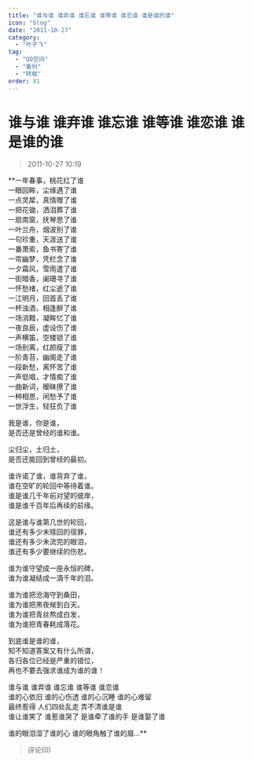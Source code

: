 ```yaml
---
title: "谁与谁 谁弃谁 谁忘谁 谁等谁 谁恋谁 谁是谁的谁"
icon: "blog"
date: "2011-10-27"
category:
  - "叶子飞"
tag:
  - "QQ空间"
  - "备份"
  - "转载"
order: 81
---
```

# 谁与谁 谁弃谁 谁忘谁 谁等谁 谁恋谁 谁是谁的谁
> 2011-10-27 10:19


**一年春事，桃花红了谁  
一眼回眸，尘缘遇了谁  
一点灵犀，真情赠了谁  
一把花锄，洒泪葬了谁  
一扇南窗，抚琴思了谁  
一叶兰舟，烟波别了谁  
一句珍重，天涯送了谁  
一番萧索，鱼书寄了谁  
一帘幽梦，凭栏念了谁  
一夕霜风，雪雨遣了谁  
一街暗香，阑珊寻了谁  
一怀愁绪，红尘逝了谁  
一江明月，回首丢了谁  
一杯浊酒，相逢醉了谁  
一场消黯，凝眸忆了谁  
一夜良辰，虚设伤了谁  
一声横笛，空楼锁了谁  
一场别离，红颜瘦了谁  
一阶青苔，幽阁走了谁  
一段新愁，离怀苦了谁  
一声低唱，才情痴了谁  
一曲新词，暧昧撩了谁  
一种相思，闲愁予了谁  
一世浮生，轻狂负了谁  
  
我是谁，你是谁，  
是否还是曾经的谁和谁。  
  
  
尘归尘，土归土，  
是否还能回到曾经的最初。  
  
  
谁许诺了谁，谁背弃了谁，  
谁在空旷的轮回中等待着谁。  
谁是谁几千年前对望的彼岸，  
谁是谁千百年后再续的前缘。  
  
  
这是谁与谁第几世的轮回，  
谁还有多少未赎回的宿罪，  
谁还有多少未流完的眼泪，  
谁还有多少要继续的伤悲。  
  
  
谁为谁守望成一座永恒的碑，  
谁为谁凝结成一滴千年的泪。  
  
谁为谁把沧海守到桑田，  
谁为谁把黑夜候到白天。  
谁为谁把青丝熬成白发，  
谁为谁把青春耗成落花。  
  
  
到底谁是谁的谁，  
知不知道答案又有什么所谓，  
各归各位已经是严重的错位，  
再也不要去强求谁成为谁的谁！  
  
谁与谁 谁弃谁 谁忘谁 谁等谁 谁恋谁  
谁的心依旧 谁的心伤透 谁的心沉睡 谁的心难留  
最终惹得 人们四处乱走 弄不清谁是谁  
谁让谁笑了 谁惹谁哭了 是谁牵了谁的手 是谁娶了谁  
  
谁的眼泪湿了谁的心 谁的眼角触了谁的眉...**
> 评论(0)

